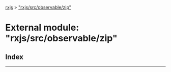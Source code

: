 [rxjs](../README.md) > ["rxjs/src/observable/zip"](../modules/_rxjs_src_observable_zip_.md)

# External module: "rxjs/src/observable/zip"

## Index

---

